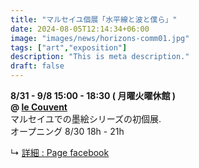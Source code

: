 ```yaml
---
title: "マルセイユ個展「水平線と波と僕ら」"
date: 2024-08-05T12:14:34+06:00
image: "images/news/horizons-comm01.jpg"
tags: ["art","exposition"]
description: "This is meta description."
draft: false
---
```


**8/31 - 9/8 15:00 - 18:30 ( 月曜火曜休館 )**  
**@ [le Couvent](https://le-couvent.org)**  
マルセイユでの墨絵シリーズの初個展.  
オープニング 8/30 18h - 21h

↳ [詳細 : Page facebook](https://fb.me/e/2c1bMyNc9)  
<!--more-->